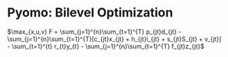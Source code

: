 # Pyomo: Bilevel Optimization

$\max_{x,u,v} F = \sum_{j=1}^{n}\sum_{t=1}^{T} p_{jt}d_{jt} - \sum_{j=1}^{n}\sum_{t=1}^{T}[c_{jt}x_{jt} + h_{jt}l_{jt} + s_{jt}S_{jt} + v_{jt}] - \sum_{t=1}^{t} r_{t}y_{t} - \sum_{j=1}^{n}\sum_{t=1}^{T} f_{jt}z_{jt}$

